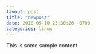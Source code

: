 ```yaml
---
layout: post
title: "newpost"
date: 2018-05-10 23:30:26 -0700
categories: linux
---
```


This is some sample content

